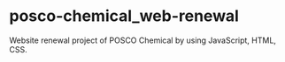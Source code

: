 # posco-chemical_web-renewal
Website renewal project of POSCO Chemical by using JavaScript, HTML, CSS.

